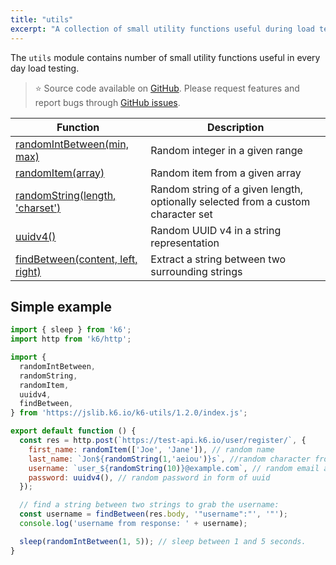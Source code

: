 ```yaml
---
title: "utils"
excerpt: "A collection of small utility functions useful during load testing with k6. "
---
```


The `utils` module contains number of small utility functions useful in every day load testing.

> ⭐️ Source code available on [GitHub](https://github.com/k6io/k6-jslib-utils).
> Please request features and report bugs through [GitHub issues](https://github.com/k6io/k6-jslib-utils/issues).





| Function | Description |
| -------- | ----------- |
| [randomIntBetween(min, max)](/javascript-api/jslib/utils/randomintbetween-min-max)  | Random integer in a given range |
| [randomItem(array)](/javascript-api/jslib/utils/randomitem-array)  | Random item from a given array |
| [randomString(length, 'charset')](/javascript-api/jslib/utils/randomstring)  | Random string of a given length, optionally selected from a custom character set |
| [uuidv4()](/javascript-api/jslib/utils/uuidv4)  | Random UUID v4 in a string representation |
| [findBetween(content, left, right)](/javascript-api/jslib/utils/findbetween-content-left-right)  | Extract a string between two surrounding strings |


## Simple example

<CodeGroup labels={[]}>

```javascript
import { sleep } from 'k6';
import http from 'k6/http';

import {
  randomIntBetween,
  randomString,
  randomItem,
  uuidv4,
  findBetween,
} from 'https://jslib.k6.io/k6-utils/1.2.0/index.js';

export default function () {
  const res = http.post(`https://test-api.k6.io/user/register/`, {
    first_name: randomItem(['Joe', 'Jane']), // random name
    last_name: `Jon${randomString(1,'aeiou')}s`, //random character from given list
    username: `user_${randomString(10)}@example.com`, // random email address,
    password: uuidv4(), // random password in form of uuid
  });

  // find a string between two strings to grab the username:
  const username = findBetween(res.body, '"username":"', '"');
  console.log('username from response: ' + username);

  sleep(randomIntBetween(1, 5)); // sleep between 1 and 5 seconds.
}
```

</CodeGroup>
